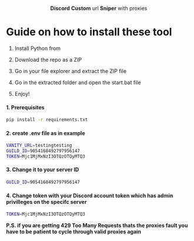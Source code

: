 <p align="center"> 
   

  <p align="center">
    <br /> 
    <b>Discord</b> <b>Custom</b> url <b>Sniper</b> with proxies
      
  </p>
 
# Guide on how to install these tool 
 
1. Install Python from 
 
2. Download the repo as a ZIP
   
3. Go in your file explorer and extract the ZIP file
 
4. Go in the extracted folder and open the start.bat file

5. Enjoy! 

#### 1. Prerequisites
 
  ```sh
  pip install -r requirements.txt
  ``` 
 
#### 2. create .env file as in example
 
```sh
VANITY_URL=testingtesting
GUILD_ID=9054168492797956147
TOKEN=Mjc1MjMxNzI3OTQzOTQyMTQ3   
```   
  
#### 3. Change it to your server ID  
```sh
GUILD_ID=9054168492797956147 
```  

#### 4. Change token with your Discord account token which has admin privilleges on the specifc server  

```sh   
TOKEN=Mjc1MjMxNzI3OTQzOTQyMTQ3
```  
</p> 

<b>P.S. if you are getting 429 Too Many Requests thats the proxies fault you have to be patient to cycle through valid proxies again</b>
